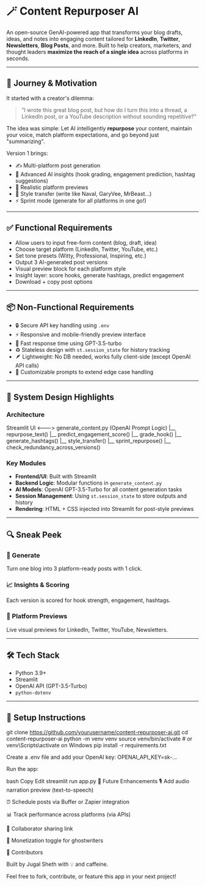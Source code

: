 # 🪄 Content Repurposer AI

An open-source GenAI-powered app that transforms your blog drafts, ideas, and notes into engaging content tailored for **LinkedIn**, **Twitter**, **Newsletters**, **Blog Posts**, and more. Built to help creators, marketers, and thought leaders **maximize the reach of a single idea** across platforms in seconds.

---

## 🚀 Journey & Motivation

It started with a creator's dilemma:

> "I wrote this great blog post, but how do I turn this into a thread, a LinkedIn post, or a YouTube description without sounding repetitive?"

The idea was simple: Let AI intelligently **repurpose** your content, maintain your voice, match platform expectations, and go beyond just "summarizing".

Version 1 brings:

- ✍️ Multi-platform post generation  
- 🧠 Advanced AI insights (hook grading, engagement prediction, hashtag suggestions)  
- 📱 Realistic platform previews  
- 🧬 Style transfer (write like Naval, GaryVee, MrBeast...)  
- ⚡ Sprint mode (generate for all platforms in one go!)

---

## ✅ Functional Requirements

- Allow users to input free-form content (blog, draft, idea)
- Choose target platform (LinkedIn, Twitter, YouTube, etc.)
- Set tone presets (Witty, Professional, Inspiring, etc.)
- Output 3 AI-generated post versions
- Visual preview block for each platform style
- Insight layer: score hooks, generate hashtags, predict engagement
- Download + copy post options

---

## 📦 Non-Functional Requirements

- 🔒 Secure API key handling using `.env`
- ⚡ Responsive and mobile-friendly preview interface
- 🧠 Fast response time using GPT-3.5-turbo
- ♻️ Stateless design with `st.session_state` for history tracking
- 🪶 Lightweight: No DB needed, works fully client-side (except OpenAI API calls)
- 🎯 Customizable prompts to extend edge case handling

---

## 🧠 System Design Highlights

### Architecture

Streamlit UI <---> generate_content.py (OpenAI Prompt Logic)
|__ repurpose_text()
|__ predict_engagement_score()
|__ grade_hook()
|__ generate_hashtags()
|__ style_transfer()
|__ sprint_repurpose()
|__ check_redundancy_across_versions()


### Key Modules

- **Frontend/UI**: Built with Streamlit  
- **Backend Logic**: Modular functions in `generate_content.py`  
- **AI Models**: OpenAI GPT-3.5-Turbo for all content generation tasks  
- **Session Management**: Using `st.session_state` to store outputs and history  
- **Rendering**: HTML + CSS injected into Streamlit for post-style previews

---

## 🔍 Sneak Peek

### 🔄 Generate  
Turn one blog into 3 platform-ready posts with 1 click.

### 📈 Insights & Scoring  
Each version is scored for hook strength, engagement, hashtags.

### 📱 Platform Previews  
Live visual previews for LinkedIn, Twitter, YouTube, Newsletters.

---

## 🛠 Tech Stack

- Python 3.9+
- Streamlit
- OpenAI API (GPT-3.5-Turbo)
- `python-dotenv`

---

## 📁 Setup Instructions


git clone https://github.com/yourusername/content-repurposer-ai.git
cd content-repurposer-ai
python -m venv venv
source venv/bin/activate  # or venv\Scripts\activate on Windows
pip install -r requirements.txt

Create a .env file and add your OpenAI key:
OPENAI_API_KEY=sk-...

Run the app:

bash
Copy
Edit
streamlit run app.py
📢 Future Enhancements
🎙️ Add audio narration preview (text-to-speech)

⏰ Schedule posts via Buffer or Zapier integration

📊 Track performance across platforms (via APIs)

🔗 Collaborator sharing link

💼 Monetization toggle for ghostwriters

🤝 Contributors

Built by Jugal Sheth with 💡 and caffeine.

Feel free to fork, contribute, or feature this app in your next project!

